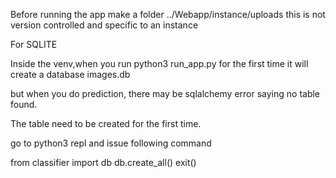 
Before running the app make a folder ../Webapp/instance/uploads
this is not version controlled and specific to an instance 


For SQLITE

Inside the venv,when you run python3 run_app.py for the first time it will create a database images.db 

but when you do prediction, there may be sqlalchemy error saying no table found. 

The table need to be created for the first time. 

go to python3 repl and issue following command

from classifier import db 
db.create_all()
exit()



